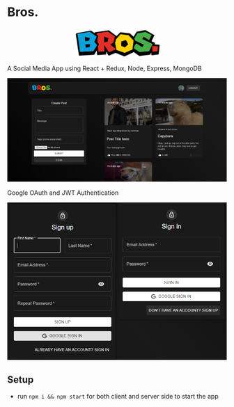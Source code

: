 # Bros.

<p align="center">
    <img src="image/README/1632354652307.png" width="200" />
    <br>
 </p>

A Social Media App using React + Redux, Node, Express, MongoDB

![](image/README/1632011301176.png)

Google OAuth and JWT Authentication

![](image/README/1632012117514.png)

## Setup

- run ```npm i && npm start``` for both client and server side to start the app
